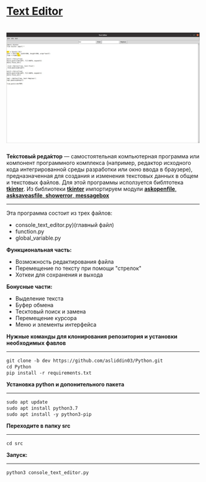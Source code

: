 # [Text Editor](https://ru.wikipedia.org/wiki/%D0%A2%D0%B5%D0%BA%D1%81%D1%82%D0%BE%D0%B2%D1%8B%D0%B9_%D1%80%D0%B5%D0%B4%D0%B0%D0%BA%D1%82%D0%BE%D1%80)
![text editor](picturec/text_editor.jpg)
===
__Те́кстовый реда́ктор__ — самостоятельная компьютерная программа или компонент программного комплекса (например, редактор исходного кода интегрированной среды разработки или окно ввода в браузере), предназначенная для создания и изменения текстовых данных в общем и текстовых файлов.
Для этой программы исползуется библтотека [__tkinter__](https://docs.python.org/3/library/tkinter.html). Из библиотеки [__tkinter__](https://docs.python.org/3/library/tkinter.html) импортируем модули [__askopenfile__, __asksaveasfile__, __showerror__, __messagebox__](https://docs.python.org/3/library/dialog.html#module-tkinter.filedialog)
___
Эта программа состоит из трех файлов:
- console_text_editor.py)(главный файл)
- function.py
- global_variable.py
 
__Функциональная часть:__
- Возможность редактирования файла
- Перемещение по тексту при помощи "стрелок"
- Хоткеи для сохранения и выхода

__Бонусные части:__
- Выделение текста
- Буфер обмена
- Тесктовый поиск и замена
- Перемещение курсора
- Меню и элементы интерфейса

__Нужные команды для клонирования репозитория и установки необходимых фавлов__
***
    git clone -b dev https://github.com/asliddin03/Python.git
    cd Python
    pip install -r requirements.txt

__Установка python и допонительного пакета__
***
    sudo apt update
    sudo apt install python3.7
    sudo apt install -y python3-pip
__Переходите в папку src__
***
    cd src
__Запуск:__
***
    python3 console_text_editor.py
